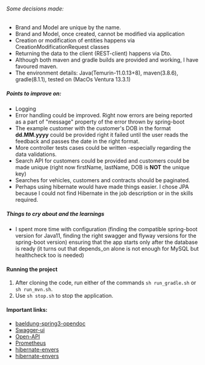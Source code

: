 ###### Some decisions made:
- Brand and Model are unique by the name.
- Brand and Model, once created, cannot be modified via application
- Creation or modification of entities happens via <Entity>CreationModificationRequest classes
- Returning the data to the client (REST-client) happens via <Entity>Dto.
- Although both maven and gradle builds are provided and working, I have favoured maven.
- The environment details: Java(Temurin-11.0.13+8), maven(3.8.6), gradle(8.1.1), tested on (MacOs Ventura 13.3.1)


##### Points to improve on:
- Logging
- Error handling could be improved. Right now errors are being reported as a part of "message" property of the error thrown by spring-boot
- The example customer with the customer's DOB in the format **dd.MM.yyyy** could be provided right it failed until the user reads the feedback and passes the date in the right format.
- More controller tests cases could be written -especially regarding the data validations.
- Search API for customers could be provided and customers could be made unique (right now firstName, lastName, DOB is **NOT** the unique key)
- Searches for vehicles, customers and contracts should be paginated.
- Perhaps using hibernate would have made things easier. I chose JPA because I could not find Hibernate in the job description or in the skills required.

##### Things to cry about and the learnings
- I spent more time with configuration (finding the compatible spring-boot version for Java11, finding the right swagger and flyway versions for the spring-boot version) ensuring that the app starts only after the database is ready (it turns out that depends_on alone is not enough for MySQL but healthcheck too is needed)

#### Running the project
1. After cloning the code, run either of the commands `sh run_gradle.sh` or `sh run_mvn.sh`.
2. Use `sh stop.sh` to stop the application.


#### Important links:
- [baeldung-spring3-opendoc](https://www.baeldung.com/spring-rest-openapi-documentation)
- [Swagger-ui](http://localhost:8080/swagger-ui/index.html)
- [Open-API](http://localhost:8080/v3/api-docs)
- [Prometheus](http://localhost:9090)
- [hibernate-envers](https://nirajsonawane.github.io/2021/04/25/spring-boot-with-hibernate-envers/)
- [hibernate-envers](https://www.baeldung.com/database-auditing-jpa)